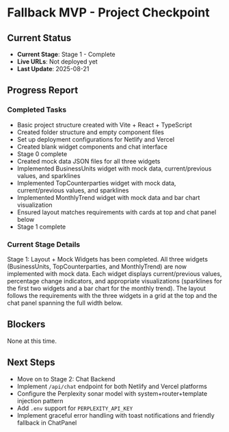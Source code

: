 # Fallback MVP - Project Checkpoint

## Current Status
- **Current Stage**: Stage 1 - Complete
- **Live URLs**: Not deployed yet
- **Last Update**: 2025-08-21

## Progress Report

### Completed Tasks
- Basic project structure created with Vite + React + TypeScript
- Created folder structure and empty component files
- Set up deployment configurations for Netlify and Vercel
- Created blank widget components and chat interface
- Stage 0 complete
- Created mock data JSON files for all three widgets
- Implemented BusinessUnits widget with mock data, current/previous values, and sparklines
- Implemented TopCounterparties widget with mock data, current/previous values, and sparklines
- Implemented MonthlyTrend widget with mock data and bar chart visualization
- Ensured layout matches requirements with cards at top and chat panel below
- Stage 1 complete

### Current Stage Details
Stage 1: Layout + Mock Widgets has been completed. All three widgets (BusinessUnits, TopCounterparties, and MonthlyTrend) are now implemented with mock data. Each widget displays current/previous values, percentage change indicators, and appropriate visualizations (sparklines for the first two widgets and a bar chart for the monthly trend). The layout follows the requirements with the three widgets in a grid at the top and the chat panel spanning the full width below.

## Blockers
None at this time.

## Next Steps
- Move on to Stage 2: Chat Backend
- Implement `/api/chat` endpoint for both Netlify and Vercel platforms
- Configure the Perplexity sonar model with system+router+template injection pattern
- Add `.env` support for `PERPLEXITY_API_KEY`
- Implement graceful error handling with toast notifications and friendly fallback in ChatPanel
